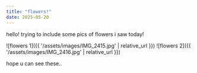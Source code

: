 ```yaml
---
title: "flowers!"
date: 2025-05-20
---
```

hello! trying to include some pics of flowers i saw today!

![flowers 1]({{ '/assets/images/IMG_2415.jpg' | relative_url }})
![flowers 2]({{ '/assets/images/IMG_2416.jpg' | relative_url }})

hope u can see these..
